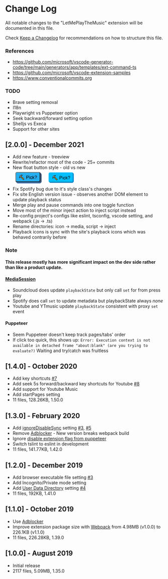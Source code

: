 # Change Log

All notable changes to the "LetMePlayTheMusic" extension will be documented in this file.

Check [Keep a Changelog](http://keepachangelog.com) for recommendations on how to structure this file.

### References
- https://github.com/microsoft/vscode-generator-code/tree/main/generators/app/templates/ext-command-ts
- https://github.com/microsoft/vscode-extension-samples
- https://www.conventionalcommits.org

### TODO
- Brave setting removal
- I18n
- Playwright vs Puppeteer option
- Seek backward/forward setting option
- Shelljs vs Execa
- Support for other sites

## [2.0.0] - December 2021
- Add new feature - treeview
- Rewrite/refactor most of the code - 25+ commits
- New float button style - old vs new
  <br><img src='./media/btn1.4.png' width='100'/> <img src='./media/btn2.0.png' width='100'/>
- Fix Spotify bug due to it's style class's changes
- Fix site English version issue - observes another DOM element to update playback status
- Merge play and pause commands into one toggle function
- Move most of the minor inject action to inject script instead
- Re-config project's configs like eslint, tsconfig, vscode setting, and webpack (.js -> .ts)
- Rename directories: icon -> media, script -> inject
- Playback icons is sync with the site's playback icons which was behaved contrarily before
### Note
#### This release mostly has more significant impact on the dev side rather than like a product update.
#### [MediaSession](https://developer.mozilla.org/en-US/docs/Web/API/MediaSession)
- Soundcloud does update `playbackState` but only call `set` for from press play
- Spotify does call `set` to update metadata but playbackState always *none*
- Youtube and YTmusic update `playbackState` consistent with proxy `set` event

#### Puppeteer
- Seem Puppeteer doesn't keep track pages/tabs' order
- If click too quick, this shows up: `Error: Execution context is not available in detached frame "about:blank" (are you trying to evaluate?)`
  Waiting and try/catch was fruitless

## [1.4.0] - October 2020
- Add key shortcuts [#7](https://github.com/lanly-dev/VSCode-LMPTM/issues/7)
- Add seek 5s forward/backward key shortcuts for Youtube [#8](https://github.com/lanly-dev/VSCode-LMPTM/issues/8)
- Add support for Youtube Music
- Add startPages setting
- 11 files, 128.26KB, 1.50.0

## [1.3.0] - February 2020
- Add [ignoreDisableSync](https://github.com/puppeteer/puppeteer/blob/0b1777e73cb1e83ece9e09b7b51d11b798def06f/lib/Launcher.js#L277) setting [#3](https://github.com/lanly-dev/VSCode-LMPTM/issues/3#issuecomment-572180371), [#5](https://github.com/lanly-dev/VSCode-LMPTM/issues/5)
- Remove [Adblocker](https://github.com/cliqz-oss/adblocker/tree/master/packages/adblocker-puppeteer) - New version breaks webpack build
- Ignore [disable extension flag from puppeteer](https://github.com/puppeteer/puppeteer/blob/0b1777e73cb1e83ece9e09b7b51d11b798def06f/lib/Launcher.js#L270)
- Switch tslint to eslint in development
- 11 files, 141.77KB, 1.42.0

## [1.2.0] - December 2019
- Add browser executable file setting [#3](https://github.com/lanly-dev/VSCode-LMPTM/issues/3)
- Add Incognito/Private mode setting
- Add [User Data Directory](https://chromium.googlesource.com/chromium/src/+/master/docs/user_data_dir.md) setting [#4](https://github.com/lanly-dev/VSCode-LMPTM/issues/4)
- 11 files, 192KB, 1.41.0

## [1.1.0] - October 2019
- Use [Adblocker](https://github.com/cliqz-oss/adblocker/tree/master/packages/adblocker-puppeteer)
- Improve extension package size with [Webpack](https://webpack.js.org) from 4.98MB (v1.0.0) to 226.1KB (v1.1.0)
- 11 files, 226.28KB, 1.39.0

## [1.0.0] - August 2019
- Initial release
- 2117 files, 5.09MB, 1.35.0
